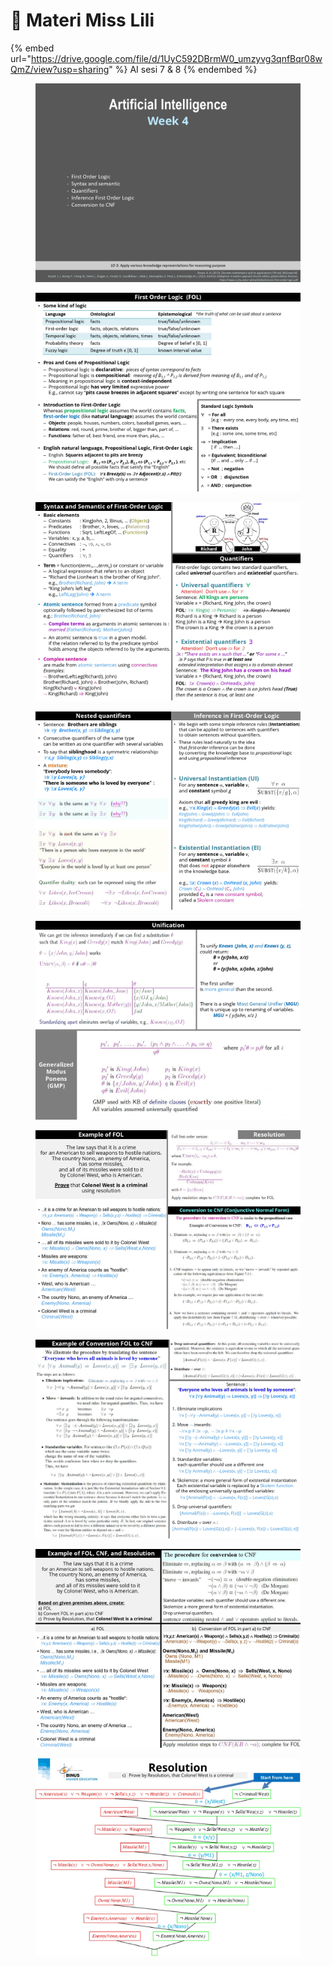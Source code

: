 # 👩 Materi Miss Lili

{% embed url="https://drive.google.com/file/d/1UyC592DBrmW0_umzyvg3qnfBqr08wQmZ/view?usp=sharing" %}
AI sesi 7 & 8
{% endembed %}

<figure><img src=".gitbook/assets/03. AI sesi 7 &#x26; 8_page-0001.jpg" alt=""><figcaption></figcaption></figure>

<figure><img src=".gitbook/assets/03. AI sesi 7 &#x26; 8_page-0002.jpg" alt=""><figcaption></figcaption></figure>

<figure><img src=".gitbook/assets/03. AI sesi 7 &#x26; 8_page-0003.jpg" alt=""><figcaption></figcaption></figure>

<figure><img src=".gitbook/assets/03. AI sesi 7 &#x26; 8_page-0004.jpg" alt=""><figcaption></figcaption></figure>

<figure><img src=".gitbook/assets/03. AI sesi 7 &#x26; 8_page-0005.jpg" alt=""><figcaption></figcaption></figure>

<figure><img src=".gitbook/assets/03. AI sesi 7 &#x26; 8_page-0006.jpg" alt=""><figcaption></figcaption></figure>

<figure><img src=".gitbook/assets/03. AI sesi 7 &#x26; 8_page-0007.jpg" alt=""><figcaption></figcaption></figure>

<figure><img src=".gitbook/assets/03. AI sesi 7 &#x26; 8_page-0008.jpg" alt=""><figcaption></figcaption></figure>

<figure><img src=".gitbook/assets/03. AI sesi 7 &#x26; 8_page-0009.jpg" alt=""><figcaption></figcaption></figure>
